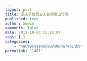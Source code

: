 ```yaml
---
layout: post
title: 国庆节度假去天目湖南山竹海
published: true
author: admin
comments: false
date: 2012-10-03 11:10:07
tags: [ ]
categories:
    - '%e6%9c%aa%e5%88%86%e7%b1%bb'
permalink: "1461"
---
```

